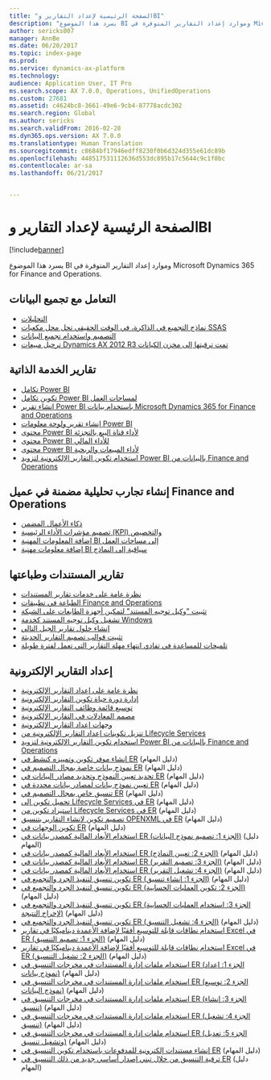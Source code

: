```yaml
---
title: "الصفحة الرئيسية لإعداد التقارير وBI"
description: "يسرد هذا الموضوع BI وموارد إعداد التقارير المتوفرة في Microsoft Dynamics 365 for Finance and Operations."
author: sericks007
manager: AnnBe
ms.date: 06/20/2017
ms.topic: index-page
ms.prod: 
ms.service: dynamics-ax-platform
ms.technology: 
audience: Application User, IT Pro
ms.search.scope: AX 7.0.0, Operations, UnifiedOperations
ms.custom: 27681
ms.assetid: c4624bc8-3661-49e6-9cb4-87778acdc302
ms.search.region: Global
ms.author: sericks
ms.search.validFrom: 2016-02-28
ms.dyn365.ops.version: AX 7.0.0
ms.translationtype: Human Translation
ms.sourcegitcommit: c8684bf17946edff8230f0b6d324d355e61dc89b
ms.openlocfilehash: 448517531112636d553dc895b17c5644c9c1f0bc
ms.contentlocale: ar-sa
ms.lasthandoff: 06/21/2017


---
```


# <a name="bi-amp-reporting-home-page"></a>الصفحة الرئيسية لإعداد التقارير وBI

[!include[banner](../includes/banner.md)]


يسرد هذا الموضوع BI وموارد إعداد التقارير المتوفرة في Microsoft Dynamics 365 for Finance and Operations. 

<a name="working-with-aggregate-data"></a>التعامل مع تجميع البيانات
---------------------------

-   [التحليلات](analytics.md)
-   [نماذج التجميع في الذاكرة، في الوقت الحقيقي‬ تحل محل مكعبات SSAS](..\migration-upgrade\in-memory-real-time-aggregate-models.md)
-   [التصميم واستخدام تجميع البيانات](model-aggregate-data.md)
-   [ترحيل مبيعات Dynamics AX 2012 R3 تمت ترقيتها إلى مخزن الكيانات](..\migration-upgrade\migrate-upgraded-cube-entity-store.md)

## <a name="self-service-reporting"></a>تقارير الخدمة الذاتية
-   [تكامل Power BI](power-bi-integration.md)
-   [تكوين تكامل Power BI لمساحات العمل](configure-power-bi-integration.md)
-   [إنشاء تقرير Power BI باستخدام بيانات Microsoft Dynamics 365 for Finance and Operations](create-powerbi-report-data.md)
-   [إنشاء تقرير ولوحة معلومات Power BI](create-powerbi-report-dashboard.md)
-   [محتوى Power BI لأداء قناة البيع بالتجزئة](retail-channel-performance-dashboard-power-bi-data.md)
-   [محتوى Power BI للأداء المالي](financial-performance-power-bi-content-pack.md)
-   [محتوى Power BI لأداء المبيعات والربحية](sales-profitability-performance-content-pack.md)
-   [استخدام تكوين التقارير الإلكترونية لتزويد Power BI بالبيانات من Finance and Operations](general-electronic-reporting-report-configuration-get-data-powerbi.md)

## <a name="building-embedded-analytical-experiences-in-the-finance-and-operations-client"></a>إنشاء تجارب تحليلية مضمنة في عميل Finance and Operations
-   [ذكاء الأعمال المضمن](analytics.md#embedded-business-intelligence)
-   [تصميم مؤشرات الأداء الرئيسية (KPI) والتخصيص](analytics.md#kpi-modeling-and-customization)
-   [إضافة المعلومات المهنية BI إلى مساحات العمل](add-bi-workspaces.md)
-   [إضافة معلومات مهنية BI سياقية إلى النماذج](add-contextual-bi-forms.md)

## <a name="document-reporting-and-printing"></a>تقارير المستندات وطباعتها
-   [نظرة عامة على خدمات تقارير المستندات](document-reporting-services.md)
-   [الطباعة في تطبيقات Finance and Operations](print-documents.md)
-   [تثبيت "وكيل توجيه المستند" لتمكين أجهزة الطابعات على الشبكة](install-document-routing-agent.md)
-   [تشغيل وكيل توجيه المستند كخدمة Windows](run-document-routing-agent-as-windows-service.md)
-   [إنشاء حلول تقارير الجيل التالي](create-nextgen-reporting-solutions.md)
-   [تثبيت قوالب تصميم التقارير الحديثة](install-modern-report-design-templates.md)
-   [تلميحات للمساعدة في تفادي انتهاء مهلة التقارير التي تعمل لفترة طويلة](prevent-long-running-reports-timing-out.md)

## <a name="electronic-reporting"></a>إعداد التقارير الإلكترونية
-   [نظرة عامة على إعداد التقارير الإلكترونية](general-electronic-reporting.md)
-   [إدارة دورة حياة تكوين التقارير الإلكترونية](general-electronic-reporting-manage-configuration-lifecycle.md)
-   [توسيع قائمة وظائف التقارير الإلكترونية](general-electronic-reporting-formulas-list-extension.md)
-   [مصمم المعادلات في التقارير الإلكترونية](general-electronic-reporting-formula-designer.md)
-   [وجهات إعداد التقارير الإلكترونية‬](electronic-reporting-destinations.md)
-   [تنزيل تكوينات إعداد التقارير الإلكترونية من Lifecycle Services](download-electronic-reporting-configuration-lcs.md)
-   [استخدام تكوين التقارير الإلكترونية لتزويد Power BI بالبيانات من Finance and Operations](general-electronic-reporting-report-configuration-get-data-powerbi.md)
-   [إنشاء موفر تكوين وتمييزه كنشط في ER](http://ax.help.dynamics.com/en/wiki/er-select-service-provider/) (دليل المهام)
-   [نموذج بيانات خاصة بمجال التصميم في ER](http://ax.help.dynamics.com/en/wiki/er-design-domain-specific-data-model/) (دليل المهام)
-   [تحديد تعيين النموذج وتحديد مصادر البيانات في ER](http://ax.help.dynamics.com/en/wiki/er-define-model-mapping-and-select-data-sources/) (دليل المهام)
-   [تعيين نموذج بيانات لمصادر بيانات محددة في ER](http://ax.help.dynamics.com/en/wiki/er-map-data-model-to-selected-data-sources/) (دليل المهام)
-   [تنسيق خاص بمجال التصميم في ER](http://ax.help.dynamics.com/en/wiki/er-design-domain-specific-format/) (دليل المهام)
-   [تحميل تكوين إلى Lifecycle Services في ER](http://ax.help.dynamics.com/en/wiki/upload-a-configuration-into-lifecycle-services/) (دليل المهام)
-   [استيراد تكوين من Lifecycle Services في ER](http://ax.help.dynamics.com/en/wiki/import-a-configuration-from-lifecycle-services/) (دليل المهام)
-   [تصميم تكوين لإنشاء التقارير بتنسيق OPENXML في ER](http://ax.help.dynamics.com/en/wiki/design-a-configuration-for-generating-reports-in-openxml-format/) (دليل المهام)
-   [تكوين الوجهات في ER](http://ax.help.dynamics.com/en/wiki/configure-destinations/) (دليل المهام)
-   [استخدام الأبعاد المالية كمصدر بيانات في ER (الجزء 1: تصميم نموذج البيانات)](http://ax.help.dynamics.com/en/wiki/er-use-financial-dimensions-as-a-data-source-part-1-design-data-model/) (دليل المهام)
-   [استخدام الأبعاد المالية كمصدر بيانات في ER (الجزء 2: تعيين النماذج)](http://ax.help.dynamics.com/en/wiki/er-use-financial-dimensions-as-a-data-source-part-2-model-mapping/) (دليل المهام)
-   [استخدام الأبعاد المالية كمصدر بيانات في ER (الجزء 3: تصميم التقرير)](http://ax.help.dynamics.com/en/wiki/er-use-financial-dimensions-as-a-data-source-part-3-design-the-report/) (دليل المهام)
-   [استخدام الأبعاد المالية كمصدر بيانات في ER (الجزء 4: تشغيل التقرير)](http://ax.help.dynamics.com/en/wiki/er-use-financial-dimensions-as-a-data-source-part-4-run-the-report/) (دليل المهام)
-   [تكوين تنسيق لتنفيذ الجرد والتجميع في ER (الجزء 1: إنشاء تنسيق)](http://ax.help.dynamics.com/en/wiki/er-configure-format-to-do-counting-and-summing-part-1-create-format/) (دليل المهام)
-   [تكوين تنسيق لتنفيذ الجرد والتجميع في ER (الجزء 2: تكوين العمليات الحسابية)](http://ax.help.dynamics.com/en/wiki/er-configure-format-to-do-counting-and-summing-part-2-configure-computations/) (دليل المهام)
-   [تكوين تنسيق لتنفيذ الجرد والتجميع في ER (الجزء 3: استخدام العمليات الحسابية لإخراج النتيجة)](http://ax.help.dynamics.com/en/wiki/er-configure-format-to-do-counting-and-summing-part-3-use-computations-to-make-the-output/) (دليل المهام)
-   [تكوين تنسيق لتنفيذ الجرد والتجميع في ER (الجزء 4: تشغيل التنسيق)](http://ax.help.dynamics.com/en/wiki/er-configure-format-to-do-counting-and-summing-part-4-run-format/) (دليل المهام)
-   [استخدام نطاقات قابلة للتوسيع أفقيًا لإضافة الأعمدة ديناميكيًا في تقارير Excel في ER (الجزء 1: تصميم التنسيق)](http://ax.help.dynamics.com/en/wiki/er-use-horizontally-expandable-ranges-to-dynamically-add-columns-in-excel-reports-part-1-design-format/) (دليل المهام)
-   [استخدام نطاقات قابلة للتوسيع أفقيًا لإضافة الأعمدة ديناميكيًا في تقارير Excel في ER (الجزء 2: تشغيل التنسيق)](http://ax.help.dynamics.com/en/wiki/er-use-horizontally-expandable-ranges-to-dynamically-add-columns-in-excel-reports-part-2-run-format/) (دليل المهام)
-   [استخدام ملفات إدارة المستندات في مخرجات التنسيق في ER (الجزء 1: إعداد نموذج بيانات)](http://ax.help.dynamics.com/en/wiki/er-use-document-management-files-in-format-outputs-part-1-prepare-data-model/) (دليل المهام)
-   [استخدام ملفات إدارة المستندات في مخرجات التنسيق في ER (الجزء 2: توسيع نموذج البيانات)](http://ax.help.dynamics.com/en/wiki/er-use-document-management-files-in-format-outputs-part-2-extend-data-model/) (دليل المهام)
-   [استخدام ملفات إدارة المستندات في مخرجات التنسيق في ER (الجزء 3: إنشاء تنسيق)](http://ax.help.dynamics.com/en/wiki/er-use-document-management-files-in-format-outputs-part-3-create-format/) (دليل المهام)
-   [استخدام ملفات إدارة المستندات في مخرجات التنسيق في ER (الجزء 4: تشغيل تنسيق)](http://ax.help.dynamics.com/en/wiki/er-use-document-management-files-in-format-outputs-part-4-run-format/) (دليل المهام)
-   [استخدام ملفات إدارة المستندات في مخرجات التنسيق في ER (الجزء 5: تعديل وتشغيل تنسيق)](http://ax.help.dynamics.com/en/wiki/er-use-document-management-files-in-format-outputs-part-5-modify-and-run-format/) (دليل المهام)
-   [إنشاء مستندات إلكترونية للمدفوعات باستخدام تكوين التنسيق في ER](http://ax.help.dynamics.com/en/wiki/generate-electronic-documents-for-payments-using-a-format-configuration/) (دليل المهام)
-   [ترقية التنسيق من خلال تبني إصدار أساسي جديد من ذلك التنسيق في ER](http://ax.help.dynamics.com/en/wiki/upgrade-your-format-by-adopting-a-new-base-version-of-that-format/) (دليل المهام)







